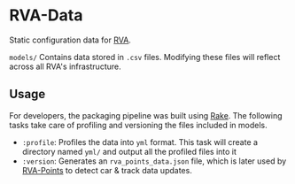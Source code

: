 RVA-Data
===

Static configuration data for [RVA](https://rva.lat/).

`models/` Contains data stored in `.csv` files. Modifying these files will reflect across all RVA's infrastructure.

## Usage
For developers, the packaging pipeline was built using [Rake](https://ruby.github.io/rake/). The following tasks take
care of profiling and versioning the files included in models.

- `:profile`: Profiles the data into `yml` format. This task will create a directory named `yml/` and output all the
  profiled files into it
- `:version`: Generates an `rva_points_data.json` file, which is later used by [RVA-Points](https://github.com/Re-Volt-America/RVA-Points)
  to detect car & track data updates.
